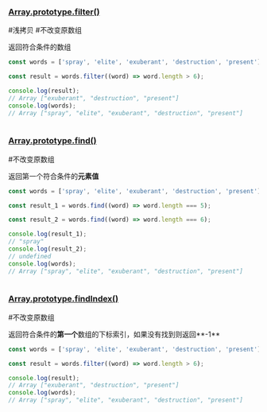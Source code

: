 
###  [Array.prototype.filter()](https://developer.mozilla.org/zh-CN/docs/Web/JavaScript/Reference/Global_Objects/Array/filter)

#浅拷贝 #不改变原数组 

返回符合条件的数组

```javascript
const words = ['spray', 'elite', 'exuberant', 'destruction', 'present'];

const result = words.filter((word) => word.length > 6);

console.log(result);
// Array ["exuberant", "destruction", "present"] 
console.log(words);
// Array ["spray", "elite", "exuberant", "destruction", "present"]
 
```

###  [Array.prototype.find()](https://developer.mozilla.org/zh-CN/docs/Web/JavaScript/Reference/Global_Objects/Array/find)

#不改变原数组 

返回第一个符合条件的**元素值**

```javascript
const words = ['spray', 'elite', 'exuberant', 'destruction', 'present'];

const result_1 = words.find((word) => word.length === 5);

const result_2 = words.find((word) => word.length === 6);

console.log(result_1);
// "spray"
console.log(result_2);
// undefined
console.log(words);
// Array ["spray", "elite", "exuberant", "destruction", "present"]
 
```

###  [Array.prototype.findIndex()](https://developer.mozilla.org/zh-CN/docs/Web/JavaScript/Reference/Global_Objects/Array/findIndex)

#不改变原数组 

返回符合条件的<strong>第一个</strong>数组的下标索引，如果没有找到则返回**-1**

```javascript
const words = ['spray', 'elite', 'exuberant', 'destruction', 'present'];

const result = words.filter((word) => word.length > 6);

console.log(result);
// Array ["exuberant", "destruction", "present"] 
console.log(words);
// Array ["spray", "elite", "exuberant", "destruction", "present"]
 
```

